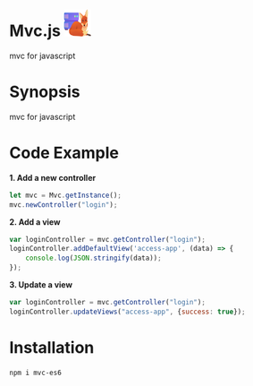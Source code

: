 # Mvc.js <img src="https://github.com/youngmonkeys/ezyfox-server/blob/master/logo.png" width="48" height="48" />
mvc for javascript

# Synopsis

mvc for javascript

# Code Example

**1. Add a new controller**
```javascript
let mvc = Mvc.getInstance();
mvc.newController("login");
```

**2. Add a view**
```javascript
var loginController = mvc.getController("login");
loginController.addDefaultView('access-app', (data) => {
    console.log(JSON.stringify(data));
});
```

**3. Update a view**
```javascript
var loginController = mvc.getController("login");
loginController.updateViews("access-app", {success: true});
```

# Installation

```
npm i mvc-es6
```